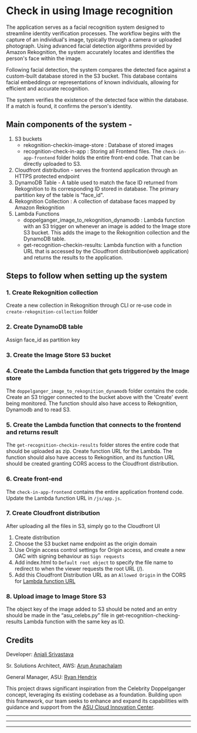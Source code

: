 # Check in using Image recognition

The application serves as a facial recognition system designed to streamline identity verification processes. The workflow begins with the capture of an individual's image, typically through a camera or uploaded photograph. Using advanced facial detection algorithms provided by Amazon Rekognition, the system accurately locates and identifies the person's face within the image.

Following facial detection, the system compares the detected face against a custom-built database stored in the S3 bucket. This database contains facial embeddings or representations of known individuals, allowing for efficient and accurate recognition.

The system verifies the existence of the detected face within the database. If a match is found, it confirms the person's identity.


## Main components of the system - 
1. S3 buckets
    - rekognition-checkin-image-store : Database of stored images
    - recognition-check-in-app : Storing all Frontend files. The `check-in-app-frontend` folder holds the entire front-end code. That can be directly uploaded to S3.
2. Cloudfront distribution - serves the frontend application through an HTTPS protected endpoint
3. DynamoDB Table - A table used to match the face ID returned from Rekognition to its corresponding ID stored in database. The primary partition key of the table is "face_id".
4. Rekognition Collection : A collection of database faces mapped by Amazon Rekognition
5. Lambda Functions
    - doppelganger_image_to_rekognition_dynamodb : Lambda function with an S3 trigger on whenever an image is added to the Image store S3 bucket. This adds the image to the Rekognition collection and the DynamoDB table. 
    - get-recognition-checkin-results: Lambda function with a function URL that is accessed by the Cloudfront distribution(web application) and returns the results to the application. 


## Steps to follow when setting up the system

### 1. Create Rekognition collection 
Create a new collection in Rekognition through CLI or re-use code in `create-rekognition-collection` folder

### 2. Create DynamoDB table
Assign face_id as partition key

### 3. Create the Image Store S3 bucket

### 4. Create the Lambda function that gets triggered by the Image store
The `doppelganger_image_to_rekognition_dynamodb` folder contains the code. Create an S3 trigger connected to the bucket above with the 'Create' event being monitored. The function should also have access to Rekognition, Dynamodb and to read S3. 


### 5. Create the Lambda function that connects to the frontend and returns result
The `get-recognition-checkin-results` folder stores the entire code that should be uploaded as zip. Create function URL for the Lambda. The function should also have access to Rekognition, and its function URL should be created granting CORS access to the Cloudfront distribution. 

### 6. Create front-end
The `check-in-app-frontend` contains the entire application frontend code. Update the Lambda function URL in `/js/app.js`.

### 7. Create Cloudfront distribution
After uploading all the files in S3, simply go to the Cloudfront UI
1. Create distribution
2. Choose the S3 bucket name endpoint as the origin domain
3. Use Origin access control settings for Origin access, and create a new OAC with signing behaviour as `Sign requests`
4. Add index.html to `Default root object` to specify the file name to redirect to when the viewer requests the root URL (/).
5. Add this Cloudfront Distribution URL as an `Allowed Origin` in the CORS for [Lambda function URL](https://github.com/ASUCICREPO/image-rekognition-check-in?tab=readme-ov-file#5-create-the-lambda-function-that-connects-to-the-frontend-and-returns-result)


### 8. Upload image to Image Store S3
The object key of the image added to S3 should be noted and an entry should be made in the “asu_celebs.py” file in get-recognition-checking-results Lambda function with the same key as ID.




## Credits

Developer: 
    [Anjali Srivastava](https://www.linkedin.com/in/anjalisrivastava/)

Sr. Solutions Architect, AWS:
    [Arun Arunachalam](https://www.linkedin.com/in/arunarunachalam/)

General Manager, ASU: 
    [Ryan Hendrix](https://www.linkedin.com/in/ryanahendrix/)

This project draws significant inspiration from the Celebrity Doppelganger concept, leveraging its existing codebase as a foundation. Building upon this framework, our team seeks to enhance and expand its capabilities with guidance and support from the [ASU Cloud Innovation Center](https://smartchallenges.asu.edu).

---------------------------------------------------------------------------------------
---------------------------------------------------------------------------------------
---------------------------------------------------------------------------------------
